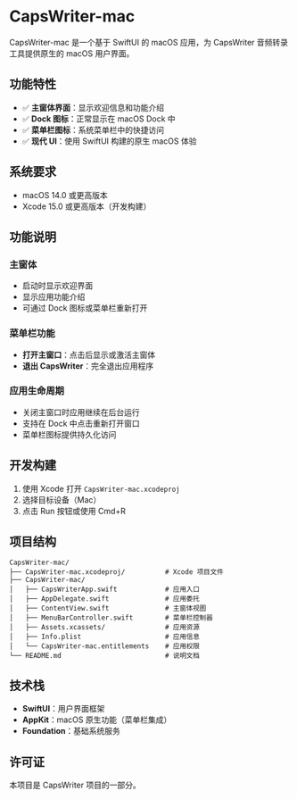 # CapsWriter-mac

CapsWriter-mac 是一个基于 SwiftUI 的 macOS 应用，为 CapsWriter 音频转录工具提供原生的 macOS 用户界面。

## 功能特性

- ✅ **主窗体界面**：显示欢迎信息和功能介绍
- ✅ **Dock 图标**：正常显示在 macOS Dock 中
- ✅ **菜单栏图标**：系统菜单栏中的快捷访问
- ✅ **现代 UI**：使用 SwiftUI 构建的原生 macOS 体验

## 系统要求

- macOS 14.0 或更高版本
- Xcode 15.0 或更高版本（开发构建）

## 功能说明

### 主窗体
- 启动时显示欢迎界面
- 显示应用功能介绍
- 可通过 Dock 图标或菜单栏重新打开

### 菜单栏功能
- **打开主窗口**：点击后显示或激活主窗体
- **退出 CapsWriter**：完全退出应用程序

### 应用生命周期
- 关闭主窗口时应用继续在后台运行
- 支持在 Dock 中点击重新打开窗口
- 菜单栏图标提供持久化访问

## 开发构建

1. 使用 Xcode 打开 `CapsWriter-mac.xcodeproj`
2. 选择目标设备（Mac）
3. 点击 Run 按钮或使用 Cmd+R

## 项目结构

```
CapsWriter-mac/
├── CapsWriter-mac.xcodeproj/          # Xcode 项目文件
├── CapsWriter-mac/
│   ├── CapsWriterApp.swift            # 应用入口
│   ├── AppDelegate.swift              # 应用委托
│   ├── ContentView.swift              # 主窗体视图
│   ├── MenuBarController.swift        # 菜单栏控制器
│   ├── Assets.xcassets/               # 应用资源
│   ├── Info.plist                     # 应用信息
│   └── CapsWriter-mac.entitlements    # 应用权限
└── README.md                          # 说明文档
```

## 技术栈

- **SwiftUI**：用户界面框架
- **AppKit**：macOS 原生功能（菜单栏集成）
- **Foundation**：基础系统服务

## 许可证

本项目是 CapsWriter 项目的一部分。